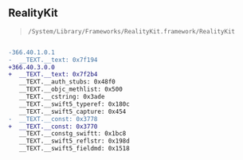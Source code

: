 ## RealityKit

> `/System/Library/Frameworks/RealityKit.framework/RealityKit`

```diff

-366.40.1.0.1
-  __TEXT.__text: 0x7f194
+366.40.3.0.0
+  __TEXT.__text: 0x7f2b4
   __TEXT.__auth_stubs: 0x48f0
   __TEXT.__objc_methlist: 0x500
   __TEXT.__cstring: 0x3ade
   __TEXT.__swift5_typeref: 0x180c
   __TEXT.__swift5_capture: 0x454
-  __TEXT.__const: 0x3778
+  __TEXT.__const: 0x3770
   __TEXT.__constg_swiftt: 0x1bc8
   __TEXT.__swift5_reflstr: 0x198d
   __TEXT.__swift5_fieldmd: 0x1518

```
